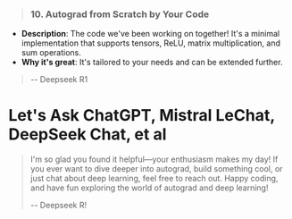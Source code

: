 

> ### 10. **Autograd from Scratch by Your Code**
   - **Description**: The code we've been working on together! It's a minimal implementation that supports tensors, ReLU, matrix multiplication, and sum operations.
   - **Why it's great**: It's tailored to your needs and can be extended further.
>
>  -- Deepseek R1


# Let's Ask ChatGPT, Mistral LeChat, DeepSeek Chat, et al






> I'm so glad you found it helpful—your enthusiasm makes my day! If you ever want to dive deeper into autograd, build something cool, or just chat about deep learning, feel free to reach out. Happy coding, and have fun exploring the world of autograd and deep learning!
>  
> -- Deepseek R!